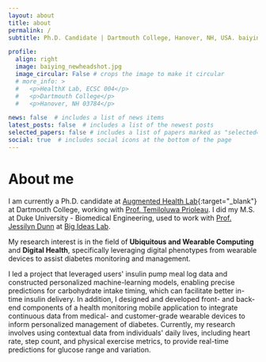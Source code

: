 ```yaml
---
layout: about
title: about
permalink: /
subtitle: Ph.D. Candidate | Dartmouth College, Hanover, NH, USA. baiying.lu.gr@dartmouth.edu

profile:
  align: right
  image: baiying_newheadshot.jpg
  image_circular: False # crops the image to make it circular
  # more_info: >
  #   <p>HealthX Lab, ECSC 004</p>
  #   <p>Dartmouth College</p>
  #   <p>Hanover, NH 03784</p>

news: false  # includes a list of news items
latest_posts: false  # includes a list of the newest posts
selected_papers: false # includes a list of papers marked as "selected={true}"
social: true  # includes social icons at the bottom of the page
---
```


# About me

I am currently a Ph.D. candidate at [Augmented Health Lab](https://www.ah-lab.cs.dartmouth.edu/){:target="_blank"} at Dartmouth College, working with [Prof. Temiloluwa Prioleau](https://faculty-directory.dartmouth.edu/temiloluwa-o-prioleau). I did my M.S. at Duke University - Biomedical Engineering, used to work with [Prof. Jessilyn Dunn](https://bme.duke.edu/people/jessilyn-dunn/) at [Big Ideas Lab](https://dunn.pratt.duke.edu/).

My research interest is in the field of **Ubiquitous and Wearable Computing** and **Digital Health**, specifically leveraging digital phenotypes from wearable devices to assist diabetes monitoring and management. 

I led a project that leveraged users' insulin pump meal log data and constructed personalized machine-learning models, enabling precise predictions for carbohydrate intake timing, which can facilitate better in-time insulin delivery. In addition, I designed and developed front- and back-end components of a health monitoring mobile application to integrate
continuous data from medical- and customer-grade wearable devices to inform personalized management of diabetes.
Currently, my research involves using contextual data from individuals' daily lives, including heart rate, step count, and physical exercise metrics, to provide real-time predictions for glucose range and variation. 
